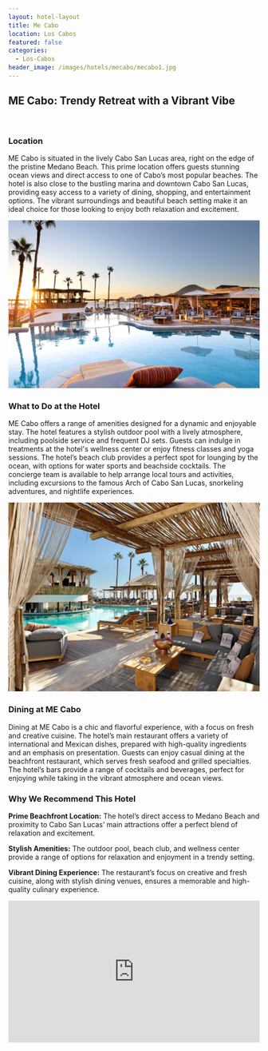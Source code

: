 ```yaml
---
layout: hotel-layout
title: Me Cabo
location: Los Cabos
featured: false
categories:
  - Los-Cabos
header_image: /images/hotels/mecabo/mecabo1.jpg
---
```

## ME Cabo: Trendy Retreat with a Vibrant Vibe

&nbsp;

### Location

ME Cabo is situated in the lively Cabo San Lucas area, right on the edge of the pristine Medano Beach. This prime location offers guests stunning ocean views and direct access to one of Cabo’s most popular beaches. The hotel is also close to the bustling marina and downtown Cabo San Lucas, providing easy access to a variety of dining, shopping, and entertainment options. The vibrant surroundings and beautiful beach setting make it an ideal choice for those looking to enjoy both relaxation and excitement.

![](/images/hotels/mecabo/mecabo2.jpg)

### What to Do at the Hotel

ME Cabo offers a range of amenities designed for a dynamic and enjoyable stay. The hotel features a stylish outdoor pool with a lively atmosphere, including poolside service and frequent DJ sets. Guests can indulge in treatments at the hotel's wellness center or enjoy fitness classes and yoga sessions. The hotel’s beach club provides a perfect spot for lounging by the ocean, with options for water sports and beachside cocktails. The concierge team is available to help arrange local tours and activities, including excursions to the famous Arch of Cabo San Lucas, snorkeling adventures, and nightlife experiences.

![](/images/hotels/mecabo/mecabo4.jpg)

### Dining at ME Cabo

Dining at ME Cabo is a chic and flavorful experience, with a focus on fresh and creative cuisine. The hotel’s main restaurant offers a variety of international and Mexican dishes, prepared with high-quality ingredients and an emphasis on presentation. Guests can enjoy casual dining at the beachfront restaurant, which serves fresh seafood and grilled specialties. The hotel’s bars provide a range of cocktails and beverages, perfect for enjoying while taking in the vibrant atmosphere and ocean views.

### Why We Recommend This Hotel

**Prime Beachfront Location:** The hotel’s direct access to Medano Beach and proximity to Cabo San Lucas’ main attractions offer a perfect blend of relaxation and excitement.&nbsp;

**Stylish Amenities:** The outdoor pool, beach club, and wellness center provide a range of options for relaxation and enjoyment in a trendy setting.&nbsp;

**Vibrant Dining Experience:** The restaurant’s focus on creative and fresh cuisine, along with stylish dining venues, ensures a memorable and high-quality culinary experience.&nbsp;

<style>.embed-container { position: relative; padding-bottom: 56.25%; height: 0; overflow: hidden; max-width: 100%; } .embed-container iframe, .embed-container object, .embed-container embed { position: absolute; top: 0; left: 0; width: 100%; height: 100%; }</style>

<div class="embed-container"><iframe src="https://www.youtube.com/embed/uwO6J3WgtE8" frameborder="0" allowfullscreen=""></iframe></div>